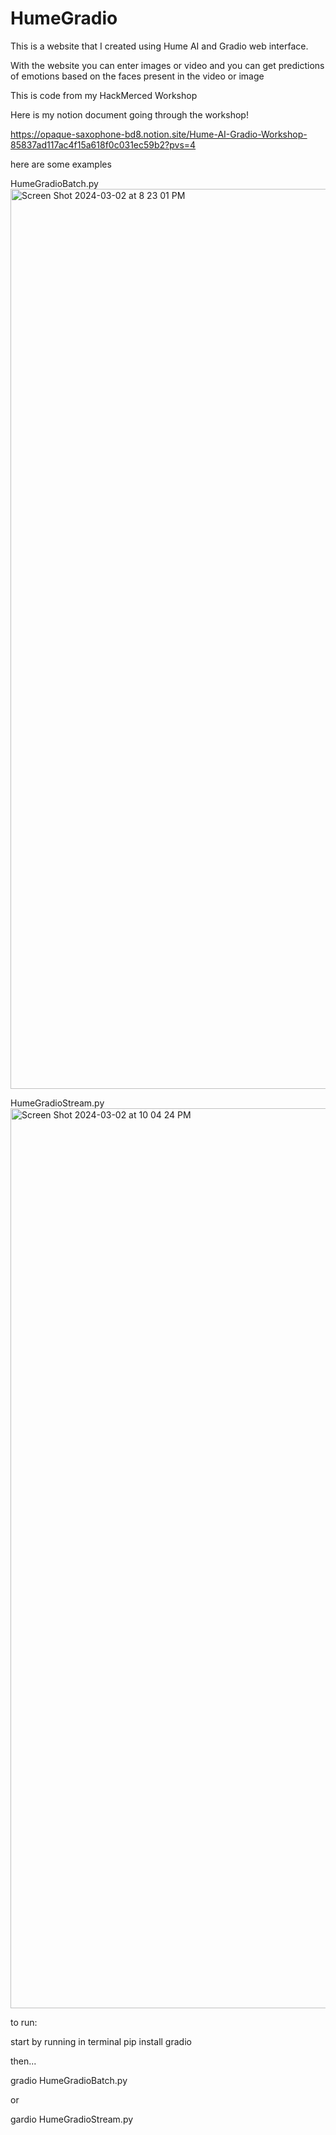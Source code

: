 # HumeGradio
This is a website that I created using Hume AI and Gradio web interface.

With the website you can enter images or video and you can get predictions of emotions based on the faces present in the video or image

This is code from my HackMerced Workshop

Here is my notion document going through the workshop!

https://opaque-saxophone-bd8.notion.site/Hume-AI-Gradio-Workshop-85837ad117ac4f15a618f0c031ec59b2?pvs=4

here are some examples

HumeGradioBatch.py
<img width="1440" alt="Screen Shot 2024-03-02 at 8 23 01 PM" src="https://github.com/Lin-Jet/HumeGradio/assets/110573869/ceb664b7-9663-4703-9e17-0ee6e5a55a68">

HumeGradioStream.py
<img width="1440" alt="Screen Shot 2024-03-02 at 10 04 24 PM" src="https://github.com/Lin-Jet/HumeGradio/assets/110573869/2d864e37-1a11-4682-970d-8894da285ebd">

to run:

start by running in terminal
pip install gradio

then...

gradio HumeGradioBatch.py

or 

gardio HumeGradioStream.py
